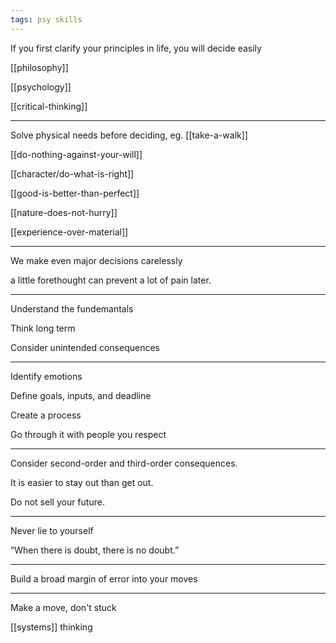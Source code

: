 ```yaml
---
tags: psy skills
---
```




If you first clarify your principles in life, you will decide easily  

[[philosophy]]

[[psychology]]

[[critical-thinking]]

---

Solve physical needs before deciding, eg. [[take-a-walk]]


[[do-nothing-against-your-will]]

[[character/do-what-is-right]]

[[good-is-better-than-perfect]]

[[nature-does-not-hurry]]

[[experience-over-material]]

---

We make even major decisions carelessly

a little forethought can prevent a lot of pain later. 

---

Understand the fundemantals

Think long term 

Consider unintended consequences

---

Identify emotions 

Define goals, inputs, and deadline 

Create a process 

Go through it with people you respect

---

Consider second-order and third-order consequences. 

It is easier to stay out than get out.

Do not sell your future. 

---

Never lie to yourself

“When there is doubt, there is no doubt.”

---

Build a broad margin of error into your moves

---

Make a move, don't stuck 

[[systems]] thinking

